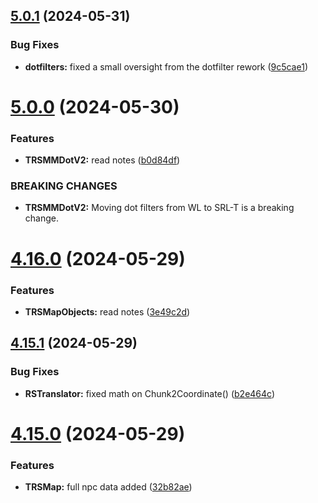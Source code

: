 ## [5.0.1](https://github.com/Torwent/SRL-T/compare/v5.0.0...v5.0.1) (2024-05-31)


### Bug Fixes

* **dotfilters:** fixed a small oversight from the dotfilter rework ([9c5cae1](https://github.com/Torwent/SRL-T/commit/9c5cae158cc07b65cbb95d12bd61854f291ad78c))



# [5.0.0](https://github.com/Torwent/SRL-T/compare/v4.16.0...v5.0.0) (2024-05-30)


### Features

* **TRSMMDotV2:** read notes ([b0d84df](https://github.com/Torwent/SRL-T/commit/b0d84dff2a8b479ac0dcdd820bd4a665e5c1e844))


### BREAKING CHANGES

* **TRSMMDotV2:** Moving dot filters from WL to SRL-T is a breaking change.



# [4.16.0](https://github.com/Torwent/SRL-T/compare/v4.15.1...v4.16.0) (2024-05-29)


### Features

* **TRSMapObjects:** read notes ([3e49c2d](https://github.com/Torwent/SRL-T/commit/3e49c2da5ad3294a6cbfd35771ab1aa37e72039c))



## [4.15.1](https://github.com/Torwent/SRL-T/compare/v4.15.0...v4.15.1) (2024-05-29)


### Bug Fixes

* **RSTranslator:** fixed math on Chunk2Coordinate() ([b2e464c](https://github.com/Torwent/SRL-T/commit/b2e464ccaf62e30586072907eb5f6284b5420dbc))



# [4.15.0](https://github.com/Torwent/SRL-T/compare/v4.14.0...v4.15.0) (2024-05-29)


### Features

* **TRSMap:** full npc data added ([32b82ae](https://github.com/Torwent/SRL-T/commit/32b82aec40bd7bb1ecbda6351595f6b273fa3084))



